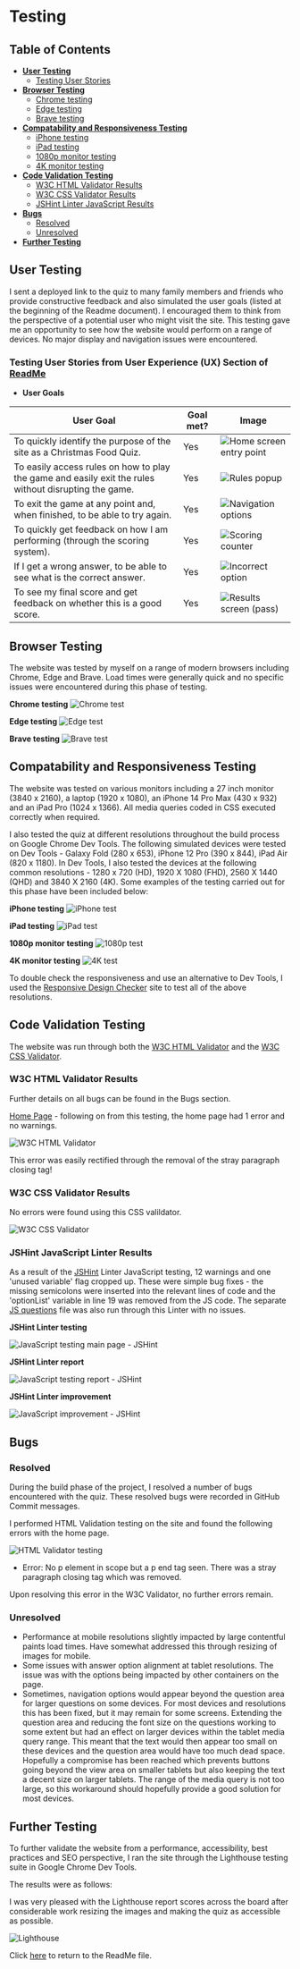 # __Testing__ #

## Table of Contents

* [**User Testing**](<#user-testing>)
    * [Testing User Stories](<#testing-user-stories>)
* [**Browser Testing**](<#browser-testing>)
    * [Chrome testing](<#chrome-testing>)
    * [Edge testing](<#edge-testing>)
    * [Brave testing](<#brave-testing>)
* [**Compatability and Responsiveness Testing**](<#compatability-responsiveness-testing>)
    * [iPhone testing](<#iPhone-testing>)
    * [iPad testing](<#iPad-testing>)
    * [1080p monitor testing](<#1080p-testing>)
    * [4K monitor testing](<#4K-testing>)
* [**Code Validation Testing**](<#code-validation-testing>)
    * [W3C HTML Validator Results](<#w3c-html-results>)
    * [W3C CSS Validator Results](<#w3c-css-results>)
    * [JSHint Linter JavaScript Results](<#linter-results>)
* [**Bugs**](<#bugs>)
    * [Resolved](<#resolved-bugs>)
    * [Unresolved](<#unresolved-bugs>)
* [**Further Testing**](<#further-testing>)

## User Testing  <a name="user-testing"></a>
I sent a deployed link to the quiz to many family members and friends who provide constructive feedback and also simulated the user goals (listed at the beginning of the Readme document). I encouraged them to think from the perspective of a potential user who might visit the site. This testing gave me an opportunity to see how the website would perform on a range of devices. No major display and navigation issues were encountered.

### Testing User Stories from User Experience (UX) Section of [ReadMe](README.md) <a name="testing-user-stories"></a>

* __User Goals__ <a name="user-goals"></a>

| **User Goal**                                                                                         | **Goal met?**        | **Image**                                                          |
|-------------------------------------------------------------------------------------------------------|----------------------|--------------------------------------------------------------------|
| To quickly identify the purpose of the site as a Christmas Food Quiz.                                 | Yes                  | ![Home screen entry point](assets/ReadMe%20images/home_screen.png) |
| To easily access rules on how to play the game and easily exit the rules without disrupting the game. | Yes                  | ![Rules popup](assets/ReadMe%20images/rules_popup.png)             |
| To exit the game at any point and, when finished, to be able to try again.                            | Yes                  | ![Navigation options](assets/ReadMe%20images/navigation.png)       |
| To quickly get feedback on how I am performing (through the scoring system).                          | Yes                  | ![Scoring counter](assets/ReadMe%20images/scoring.png)             |
| If I get a wrong answer, to be able to see what is the correct answer.                                | Yes                  | ![Incorrect option](assets/ReadMe%20images/incorrect_option.png)   |
| To see my final score and get feedback on whether this is a good score.                               | Yes                  | ![Results screen (pass)](assets/ReadMe%20images/results_pass.png)  |

## Browser Testing <a name="browser-testing"></a>
The website was tested by myself on a range of modern browsers including Chrome, Edge and Brave. Load times were generally quick and no specific issues were encountered during this phase of testing.

**Chrome testing** <a name="chrome-testing"></a>
![Chrome test](assets/Testing%20images/chrome_testing.png)

**Edge testing** <a name="edge-testing"></a>
![Edge test](assets/Testing%20images/edge_testing.png)

**Brave testing** <a name="brave-testing"></a>
![Brave test](assets/Testing%20images/brave_testing.png)

## Compatability and Responsiveness Testing <a name="compatability-responsiveness-testing"></a>
The website was tested on various monitors including a 27 inch monitor (3840 x 2160), a laptop (1920 x 1080), an iPhone 14 Pro Max (430 x 932) and an iPad Pro (1024 x 1366). All media queries coded in CSS executed correctly when required.

I also tested the quiz at different resolutions throughout the build process on Google Chrome Dev Tools. The following simulated devices were tested on Dev Tools - Galaxy Fold (280 x 653), iPhone 12 Pro (390 x 844), iPad Air (820 x 1180). In Dev Tools, I also tested the devices at the following common resolutions - 1280 x 720 (HD), 1920 X 1080 (FHD), 2560 X 1440 (QHD) and 3840 X 2160 (4K). Some examples of the testing carried out for this phase have been included below:

**iPhone testing** <a name="iPhone-testing"></a>
![iPhone test](assets/Testing%20images/iPhone%2014%20Pro%20Max%20test.png)

**iPad testing** <a name="iPad-testing"></a>
![iPad test](assets/Testing%20images/iPad%20Pro%20test.png)

**1080p monitor testing** <a name="1080p-testing"></a>
![1080p test](assets/Testing%20images/1080p%20test.png)

**4K monitor testing** <a name="4K-testing"></a>
![4K test](assets/Testing%20images/4k%20test.png)

To double check the responsiveness and use an alternative to Dev Tools, I used the [Responsive Design Checker](https://www.responsivedesignchecker.com/) site to test all of the above resolutions.

## Code Validation Testing <a name="code-validation-testing"></a>
The website was run through both the [W3C HTML Validator](https://validator.w3.org/) and the [W3C CSS Validator](https://jigsaw.w3.org/css-validator/).

### W3C HTML Validator Results <a name="w3c-html-results"></a>
Further details on all bugs can be found in the Bugs section.

[Home Page](https://nickcmoore.github.io/xmas-food-quiz/) - following on from this testing, the home page had 1 error and no warnings.

![W3C HTML Validator](assets/Testing%20images/W3C_HTML.png)

This error was easily rectified through the removal of the stray paragraph closing tag!

### W3C CSS Validator Results <a name="w3c-css-results"></a>
No errors were found using this CSS valildator.

![W3C CSS Validator](assets/Testing%20images/W3C_CSS.png)

### JSHint JavaScript Linter Results <a name="linter-results"></a>
As a result of the [JSHint](https://jshint.com/) Linter JavaScript testing, 12 warnings and one 'unused variable' flag cropped up. These were simple bug fixes - the missing semicolons were inserted into the relevant lines of code and the 'optionList' variable in line 19 was removed from the JS code. The separate [JS questions](assets/scripts/questions.js) file was also run through this Linter with no issues.

**JSHint Linter testing**

![JavaScript testing main page - JSHint](assets/Testing%20images/jshint_main.png)

**JSHint Linter report**

![JavaScript testing report - JSHint](assets/Testing%20images/jshint_report.png)

**JSHint Linter improvement**

![JavaScript improvement - JSHint](assets/Testing%20images/linter_improvement.png)

## Bugs <a name="bugs"></a>

### Resolved <a name="resolved-bugs"></a>

During the build phase of the project, I resolved a number of bugs encountered with the quiz. These resolved bugs were recorded in GitHub Commit messages.

I performed HTML Validation testing on the site and found the following errors with the home page.

![HTML Validator testing](assets/Testing%20images/W3C_HTML.png)

* Error: No p element in scope but a p end tag seen. There was a stray paragraph closing tag which was removed.

Upon resolving this error in the W3C Validator, no further errors remain.

### Unresolved <a name="unresolved-bugs"></a>

* Performance at mobile resolutions slightly impacted by large contentful paints load times. Have somewhat addressed this through resizing of images for mobile.
* Some issues with answer option alignment at tablet resolutions. The issue was with the options being impacted by other containers on the page.
* Sometimes, navigation options would appear beyond the question area for larger questions on some devices. For most devices and resolutions this has been fixed, but it may remain for some screens. Extending the question area and reducing the font size on the questions working to some extent but had an effect on larger devices within the tablet media query range. This meant that the text would then appear too small on these devices and the question area would have too much dead space. Hopefully a compromise has been reached which prevents buttons going beyond the view area on smaller tablets but also keeping the text a decent size on larger tablets. The range of the media query is not too large, so this workaround should hopefully provide a good solution for most devices.

## Further Testing <a name="further-testing"></a>

To further validate the website from a performance, accessibility, best practices and SEO perspective, I ran the site through the Lighthouse testing suite in Google Chrome Dev Tools.

The results were as follows:

I was very pleased with the Lighthouse report scores across the board after considerable work resizing the images and making the quiz as accessible as possible.

![Lighthouse](assets/Testing%20images/lighthouse_desktop.png)

Click [here](README.md) to return to the ReadMe file.